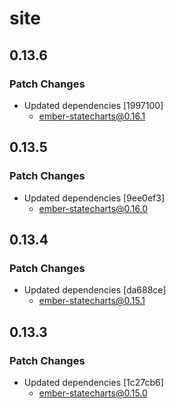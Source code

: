 # site

## 0.13.6

### Patch Changes

- Updated dependencies [1997100]
  - ember-statecharts@0.16.1

## 0.13.5

### Patch Changes

- Updated dependencies [9ee0ef3]
  - ember-statecharts@0.16.0

## 0.13.4

### Patch Changes

- Updated dependencies [da688ce]
  - ember-statecharts@0.15.1

## 0.13.3

### Patch Changes

- Updated dependencies [1c27cb6]
  - ember-statecharts@0.15.0
